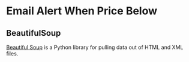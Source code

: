 # Email Alert When Price Below

## BeautifulSoup
[Beautiful Soup][beautifulsoup] is a Python library for pulling data out of HTML and XML files.


[beautifulsoup]: <https://www.crummy.com/software/BeautifulSoup/bs4/doc/#beautiful-soup-documentation>
